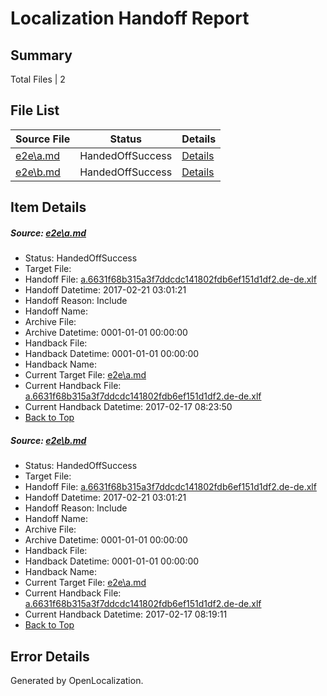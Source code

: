 # <a name='report-top'></a> Localization Handoff Report

## Summary
 Total Files | 2

## File List
 Source File | Status | Details 
 ----------- | ------ | ------- 
 [e2e\a.md](https://github.com/OpenLocalizationTestOrg/ol-test4/blob/5b8f33dc302b5a2aa99f42855abaa4d3b6b8492e/e2e/a.md) | HandedOffSuccess | [Details](#23b506aec7e9de539584990c9c9c7bb81787b5251)
 [e2e\b.md](https://github.com/OpenLocalizationTestOrg/ol-test4/blob/5b8f33dc302b5a2aa99f42855abaa4d3b6b8492e/e2e/b.md) | HandedOffSuccess | [Details](#23b506aec7e9de539584990c9c9c7bb81787b5252)

## Item Details
##### <a name='23b506aec7e9de539584990c9c9c7bb81787b5251'></a> Source: [e2e\a.md](https://github.com/OpenLocalizationTestOrg/ol-test4/blob/5b8f33dc302b5a2aa99f42855abaa4d3b6b8492e/e2e/a.md)
* Status: HandedOffSuccess
* Target File: 
* Handoff File: [a.6631f68b315a3f7ddcdc141802fdb6ef151d1df2.de-de.xlf](https://github.com/OpenLocalizationTestOrg/ol-test4-handoff/blob/0785fcbb9f67e269e25b30bbbdea7fa2ea517a44/ol-handoff/OpenLocalizationTestOrg/ol-test4-dede/xinjiang/ht/a.6631f68b315a3f7ddcdc141802fdb6ef151d1df2.de-de.xlf)
* Handoff Datetime: 2017-02-21 03:01:21
* Handoff Reason: Include
* Handoff Name: 
* Archive File: 
* Archive Datetime: 0001-01-01 00:00:00
* Handback File: 
* Handback Datetime: 0001-01-01 00:00:00
* Handback Name: 
* Current Target File: [e2e\a.md](https://github.com/OpenLocalizationTestOrg/ol-test4-dede/blob/21797fbb365c25fefc38979e5d6795fb84264142/e2e/a.md)
* Current Handback File: [a.6631f68b315a3f7ddcdc141802fdb6ef151d1df2.de-de.xlf](https://github.com/OpenLocalizationTestOrg/ol-test4-handback/blob/ecd88384dabcf4576a2e11895222ea9058b20b7c/ol-handback/OpenLocalizationTestOrg/ol-test4-dede/xinjiang/ht/a.6631f68b315a3f7ddcdc141802fdb6ef151d1df2.de-de.xlf)
* Current Handback Datetime: 2017-02-17 08:23:50
* [Back to Top](#report-top)

##### <a name='23b506aec7e9de539584990c9c9c7bb81787b5252'></a> Source: [e2e\b.md](https://github.com/OpenLocalizationTestOrg/ol-test4/blob/5b8f33dc302b5a2aa99f42855abaa4d3b6b8492e/e2e/b.md)
* Status: HandedOffSuccess
* Target File: 
* Handoff File: [a.6631f68b315a3f7ddcdc141802fdb6ef151d1df2.de-de.xlf](https://github.com/OpenLocalizationTestOrg/ol-test4-handoff/blob/0785fcbb9f67e269e25b30bbbdea7fa2ea517a44/ol-handoff/OpenLocalizationTestOrg/ol-test4-dede/xinjiang/ht/a.6631f68b315a3f7ddcdc141802fdb6ef151d1df2.de-de.xlf)
* Handoff Datetime: 2017-02-21 03:01:21
* Handoff Reason: Include
* Handoff Name: 
* Archive File: 
* Archive Datetime: 0001-01-01 00:00:00
* Handback File: 
* Handback Datetime: 0001-01-01 00:00:00
* Handback Name: 
* Current Target File: [e2e\a.md](https://github.com/OpenLocalizationTestOrg/ol-test4-dede/blob/847d87c3192f0df1c61ba3123f0bfb4d183f63d9/e2e/a.md)
* Current Handback File: [a.6631f68b315a3f7ddcdc141802fdb6ef151d1df2.de-de.xlf](https://github.com/OpenLocalizationTestOrg/ol-test4-handback/blob/5ddfdea05831c46b93c45c9435682e1717e20f2d/ol-handback/OpenLocalizationTestOrg/ol-test4-dede/xinjiang/ht/a.6631f68b315a3f7ddcdc141802fdb6ef151d1df2.de-de.xlf)
* Current Handback Datetime: 2017-02-17 08:19:11
* [Back to Top](#report-top)


## Error Details

Generated by OpenLocalization.
